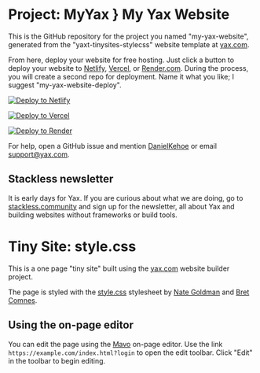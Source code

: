 # Project: MyYax } My Yax Website

This is the GitHub repository for the project you named "my-yax-website", generated from the "yaxt-tinysites-stylecss" website template at [yax.com](https://yax.com).

From here, deploy your website for free hosting. Just click a button to deploy your website to [Netlify](https://www.netlify.com/), [Vercel](https://vercel.com/), or [Render.com](https://render.com/). During the process, you will create a second repo for deployment. Name it what you like; I suggest "my-yax-website-deploy".

[![Deploy to Netlify](https://www.netlify.com/img/deploy/button.svg)](https://app.netlify.com/start/deploy?repository=https://github.com/wmjaynes/my-yax-website)

[![Deploy to Vercel](https://vercel.com/button)](https://vercel.com/import/project?template=https://github.com/wmjaynes/my-yax-website)

[![Deploy to Render](https://render.com/images/deploy-to-render-button.svg)](https://render.com/deploy)

For help, open a GitHub issue and mention [DanielKehoe](https://github.com/DanielKehoe) or email [support@yax.com](mailto:support@yax.com?subject=[GitHub]%20my-yax-website).

## Stackless newsletter

It is early days for Yax. If you are curious about what we are doing, go to [stackless.community](https://stackless.community/) and sign up for the newsletter, all about Yax and building websites without frameworks or build tools.



# Tiny Site: style.css

This is a one page "tiny site" built using the [yax.com](https://yax.com/) website builder project.

The page is styled with the [style.css](https://css-pkg.github.io/style.css/) stylesheet by [Nate Goldman](https://ungoldman.com/) and [Bret Comnes](https://twitter.com/bcomnes).

## Using the on-page editor

You can edit the page using the [Mavo](https://mavo.io/) on-page editor. Use the link `https://example.com/index.html?login` to open the edit toolbar. Click "Edit" in the toolbar to begin editing.
